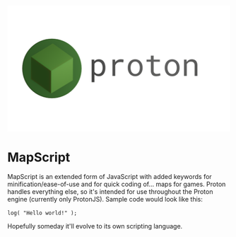 ![logo](./images/logo/logo.png/)
# MapScript
MapScript is an extended form of JavaScript with added keywords for minification/ease-of-use and for quick coding of... maps for games. Proton handles everything else, so it's intended for use throughout the Proton engine (currently only ProtonJS). Sample code would look like this:  
```
log( "Hello world!" );
```
Hopefully someday it'll evolve to its own scripting language.